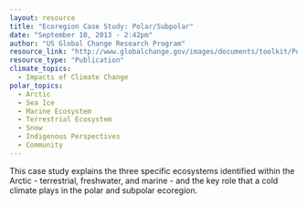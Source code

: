 ```yaml
---
layout: resource
title: "Ecoregion Case Study: Polar/Subpolar"
date: "September 10, 2013 - 2:42pm"
author: "US Global Change Research Program"
resource_link: "http://www.globalchange.gov/images/documents/toolkit/Polar_Subpolar/Case_Study/P..."
resource_type: "Publication"
climate_topics:
  - Impacts of Climate Change
polar_topics:
  - Arctic
  - Sea Ice
  - Marine Ecosystem
  - Terrestrial Ecosystem
  - Snow
  - Indigenous Perspectives
  - Community
---
```


This case study explains the three specific ecosystems identified within the Arctic - terrestrial, freshwater, and marine - and the key role that a cold climate plays in the polar and subpolar ecoregion.